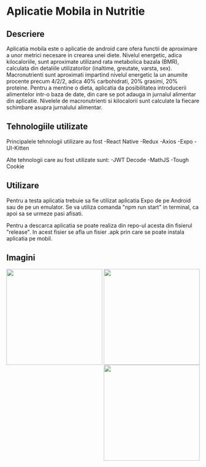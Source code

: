 # Aplicatie Mobila in Nutritie

## Descriere

Aplicatia mobila este o aplicatie de android care ofera functii de aproximare a unor metrici necesare in crearea unei diete. Nivelul energetic, adica kilocaloriile, sunt aproximate utilizand rata metabolica bazala (BMR), calculata din detaliile utilizatorilor (inaltime, greutate, varsta, sex). Macronutrienti sunt aproximati impartind nivelul energetic la un anumite procente precum 4/2/2, adica 40% carbohidrati, 20% grasimi, 20% proteine. Pentru a mentine o dieta, aplicatia da posibilitatea introducerii alimentelor intr-o baza de date, din care se pot adauga in jurnalul alimentar din aplicatie. Nivelele de macronutrienti si kilocalorii sunt calculate la fiecare schimbare asupra jurnalului alimentar.

## Tehnologiile utilizate

Principalele tehnologii utilizare au fost 
-React Native
-Redux
-Axios
-Expo
-UI-Kitten

Alte tehnologii care au fost utilizate sunt:
-JWT Decode
-MathJS
-Tough Cookie  

## Utilizare

Pentru a testa aplicatia trebuie sa fie utilizat aplicatia Expo de pe Android sau de pe un emulator. Se va utiliza comanda "npm run start" in terminal, ca apoi sa se urmeze pasi afisati.

Pentru a descarca aplicatia se poate realiza din repo-ul acesta din fisierul "release". In acest fisier se afla un fisier .apk prin care se poate instala aplicatia pe mobil.

## Imagini

<p align="center">
  <img align="left" width="250" height="auto" src="https://github.com/AdamCsiki/aplicatie-mobila-in-medicina/assets/112400969/42d7c780-51e4-43b2-abcc-fb632ca3aeff">
  <img align="center" width="250" height="auto" src="https://github.com/AdamCsiki/aplicatie-mobila-in-medicina/assets/112400969/b42c93da-7e50-4c2f-bd75-05de980682ec">
  <img align="right" width="250" height="auto" src="https://github.com/AdamCsiki/aplicatie-mobila-in-medicina/assets/112400969/4f4b6afc-e662-49f9-ad97-c15d6b81d39d">
</p>

